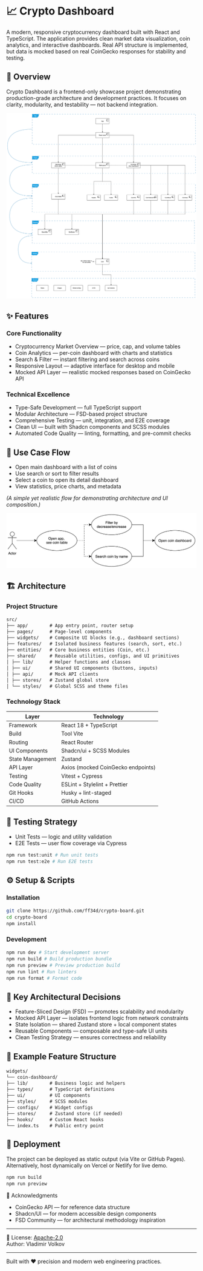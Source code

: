 # 📈 Crypto Dashboard

A modern, responsive cryptocurrency dashboard built with React and TypeScript.
The application provides clean market data visualization, coin analytics, and interactive dashboards.
Real API structure is implemented, but data is mocked based on real CoinGecko responses for stability and testing.

## 🚀 Overview

Crypto Dashboard is a frontend-only showcase project demonstrating production-grade architecture and development practices.
It focuses on clarity, modularity, and testability — not backend integration.

![App architecture](./docs/app-architecture.drawio.svg)

## ✨ Features

### Core Functionality

- Cryptocurrency Market Overview — price, cap, and volume tables
- Coin Analytics — per-coin dashboard with charts and statistics
- Search & Filter — instant filtering and search across coins
- Responsive Layout — adaptive interface for desktop and mobile
- Mocked API Layer — realistic mocked responses based on CoinGecko API

### Technical Excellence

- Type-Safe Development — full TypeScript support
- Modular Architecture — FSD-based project structure
- Comprehensive Testing — unit, integration, and E2E coverage
- Clean UI — built with Shadcn components and SCSS modules
- Automated Code Quality — linting, formatting, and pre-commit checks

## 🧭 Use Case Flow

- Open main dashboard with a list of coins
- Use search or sort to filter results
- Select a coin to open its detail dashboard
- View statistics, price charts, and metadata

_(A simple yet realistic flow for demonstrating architecture and UI composition.)_

![use case](./docs/use-case.drawio.svg)

## 🏗️ Architecture

### Project Structure

```text
src/
├── app/        # App entry point, router setup
├── pages/      # Page-level components
├── widgets/    # Composite UI blocks (e.g., dashboard sections)
├── features/   # Isolated business features (search, sort, etc.)
├── entities/   # Core business entities (Coin, etc.)
├── shared/     # Reusable utilities, configs, and UI primitives
│ ├── lib/      # Helper functions and classes
│ ├── ui/       # Shared UI components (buttons, inputs)
│ ├── api/      # Mock API clients
│ ├── stores/   # Zustand global store
│ └── styles/   # Global SCSS and theme files
```

### Technology Stack

| Layer            | Technology                         |
| ---------------- | ---------------------------------- |
| Framework        | React 18 + TypeScript              |
| Build            | Tool Vite                          |
| Routing          | React Router                       |
| UI Components    | Shadcn/ui + SCSS Modules           |
| State Management | Zustand                            |
| API Layer        | Axios (mocked CoinGecko endpoints) |
| Testing          | Vitest + Cypress                   |
| Code Quality     | ESLint + Stylelint + Prettier      |
| Git Hooks        | Husky + lint-staged                |
| CI/CD            | GitHub Actions                     |

## 🧪 Testing Strategy

- Unit Tests — logic and utility validation
- E2E Tests — user flow coverage via Cypress

```bash
npm run test:unit # Run unit tests
npm run test:e2e # Run E2E tests
```

## ⚙️ Setup & Scripts

### Installation

```bash
git clone https://github.com/ff34d/crypto-board.git
cd crypto-board
npm install
```

### Development

```bash
npm run dev # Start development server
npm run build # Build production bundle
npm run preview # Preview production build
npm run lint # Run linters
npm run format # Format code
```

## 🧩 Key Architectural Decisions

- Feature-Sliced Design (FSD) — promotes scalability and modularity
- Mocked API Layer — isolates frontend logic from network constraints
- State Isolation — shared Zustand store + local component states
- Reusable Components — composable and type-safe UI units
- Clean Testing Strategy — ensures correctness and reliability

## 🧱 Example Feature Structure

```text
widgets/
└── coin-dashboard/
├── lib/        # Business logic and helpers
├── types/      # TypeScript definitions
├── ui/         # UI components
├── styles/     # SCSS modules
├── configs/    # Widget configs
├── stores/     # Zustand store (if needed)
├── hooks/      # Custom React hooks
└── index.ts    # Public entry point
```

## 🚀 Deployment

The project can be deployed as static output (via Vite or GitHub Pages).
Alternatively, host dynamically on Vercel or Netlify for live demo.

```bash
npm run build
npm run preview
```

🙏 Acknowledgments

- CoinGecko API — for reference data structure
- Shadcn/UI — for modern accessible design components
- FSD Community — for architectural methodology inspiration

---

🔑 License: [Apache-2.0](LICENSE)\
Author: Vladimir Volkov

---

Built with ❤️ precision and modern web engineering practices.
